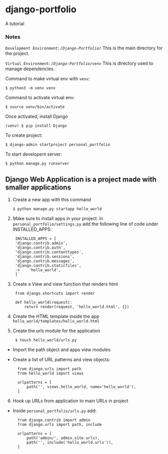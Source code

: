 # django-portfolio
A tutorial 

### Notes
`Development Environment`: *`/Django-Portfolio/`* This is the main directory for the project.  

`Virtual Environment`: *`/Django-Portfolio/venv`* This is directory used to manage dependencies.  

Command to make virtual env with `venv`:  

    $ python3 -m venv venv  

Command to activate virtual env:  

    $ source venv/bin/activate


Once activated, install Django

    (venv) $ pip install Django

To create project:

    $ django-admin startproject personal_portfolio

To start developent server:  

    $ python manage.py runserver


## Django Web Application is a project made with smaller applications

1.  Create a new app with this command

        $ python manage.py startapp hello_world

2. Make sure to install apps in your project. In `personal_portfolio/settings.py` add the following line of code under INSTALLED_APPS:

        INSTALLED_APPS = [
        'django.contrib.admin',
        'django.contrib.auth',
        'django.contrib.contenttypes',
        'django.contrib.sessions',
        'django.contrib.messages',
        'django.contrib.staticfiles',
        ->    'hello_world',
        ]

3. Create a View and view function that renders html

        from django.shortcuts import render

        def hello_world(request):
            return render(request, 'hello_world.html', {})

4. Create the HTML template inside the app `hello_world/templates/hello_world.html` 

5. Create the urls module for the application

        $ touch hello_world/urls.py
- Import the path object and apps view modules
- Create a list of URL patterns and view objects:

        from django.urls import path
        from hello_world import views

        urlpatterns = [
            path('', views.hello_world, name='hello_world'),
        ]
    
6. Hook up URLs from application to main URLs in project
- Inside `personal_portfolio/urls.py` add: 

        from django.contrib import admin
        from django.urls import path, include

        urlpatterns = [
            path('admin/', admin.site.urls),
            path('', include('hello_world.urls')),
        ]
